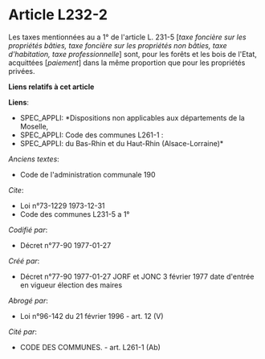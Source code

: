 # Article L232-2

Les taxes mentionnées au a 1° de l'article L. 231-5 [*taxe foncière sur les propriétés bâties, taxe foncière sur les
propriétés non bâties, taxe d'habitation, taxe professionnelle*] sont, pour les forêts et les bois de l'Etat, acquittées
[*paiement*] dans la même proportion que pour les propriétés privées.

**Liens relatifs à cet article**

**Liens**:

  - SPEC_APPLI: *Dispositions non applicables aux départements de la Moselle,
  - SPEC_APPLI: Code des communes L261-1 :
  - SPEC_APPLI: du Bas-Rhin et du Haut-Rhin (Alsace-Lorraine)*

_Anciens textes_:

  - Code de l'administration communale 190

_Cite_:

  - Loi n°73-1229 1973-12-31
  - Code des communes L231-5 a 1°

_Codifié par_:

  - Décret n°77-90 1977-01-27

_Créé par_:

  - Décret n°77-90 1977-01-27 JORF et JONC 3 février 1977 date d'entrée en vigueur élection des maires

_Abrogé par_:

  - Loi n°96-142 du 21 février 1996 - art. 12 (V)

_Cité par_:

  - CODE DES COMMUNES. - art. L261-1 (Ab)
